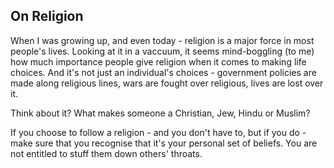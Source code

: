 ## On Religion

When I was growing up, and even today - religion is a major force in most people's lives. Looking at it in a vaccuum, it seems mind-boggling (to me) how much importance people give religion when it comes to making life choices. And it's not just an individual's choices - government policies are made along religious lines, wars are fought over religious, lives are lost over it.

Think about it? What makes someone a Christian, Jew, Hindu or Muslim?

If you choose to follow a religion - and you don't have to, but if you do - make sure that you recognise that it's your personal set of beliefs. You are not entitled to stuff them down others' throats.

